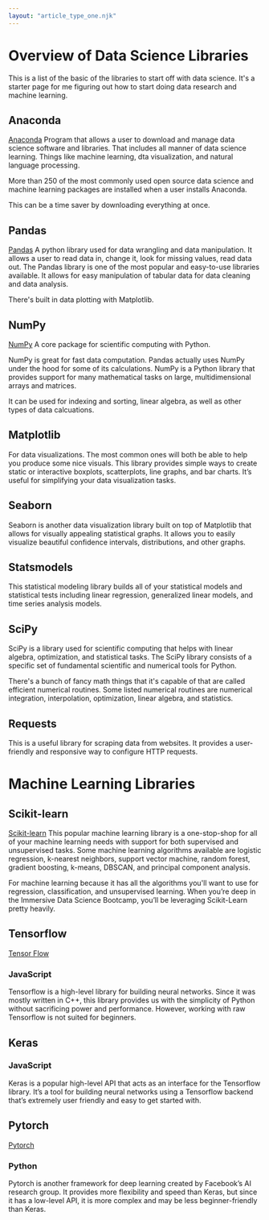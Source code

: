 ```yaml
---
layout: "article_type_one.njk"
---
```

# Overview of Data Science Libraries

This is a list of the basic of the libraries to start off with data science. It's a starter page for me figuring out how to start doing data research and machine learning.

## Anaconda
[Anaconda](https://www.anaconda.com/)
Program that allows a user to download and manage data science software and libraries. That includes all manner of data science learning. Things like machine learning, dta visualization, and natural language processing.

More than 250 of the most commonly used open source data science and machine learning packages are installed when a user installs Anaconda. 

This can be a time saver by downloading everything at once.

## Pandas
[Pandas](https://pandas.pydata.org/)
A python library used for data wrangling and data manipulation. It allows a user to read data in, change it, look for missing values, read data out. The Pandas library is one of the most popular and easy-to-use libraries available. It allows for easy manipulation of tabular data for data cleaning and data analysis.

There's built in data plotting with Matplotlib.

## NumPy
[NumPy](https://numpy.org/)
A core package for scientific computing with Python.

NumPy is great for fast data computation. Pandas actually uses NumPy under the hood for some of its calculations. NumPy is a Python library that provides support for many mathematical tasks on large, multidimensional arrays and matrices.

It can be used for indexing and sorting, linear algebra, as well as other types of data calcuations.

## Matplotlib
For data visualizations. The most common ones will both be able to help you produce some nice visuals. This library provides simple ways to create static or interactive boxplots, scatterplots, line graphs, and bar charts. It’s useful for simplifying your data visualization tasks.

## Seaborn
Seaborn is another data visualization library built on top of Matplotlib that allows for visually appealing statistical graphs. It allows you to easily visualize beautiful confidence intervals, distributions, and other graphs.

## Statsmodels
This statistical modeling library builds all of your statistical models and statistical tests including linear regression, generalized linear models, and time series analysis models.

## SciPy
SciPy is a library used for scientific computing that helps with linear algebra, optimization, and statistical tasks. The SciPy library consists of a specific set of fundamental scientific and numerical tools for Python.

There's a bunch of fancy math things that it's capable of that are called efficient numerical routines. Some listed numerical routines are numerical integration, interpolation, optimization, linear algebra, and statistics.

## Requests
This is a useful library for scraping data from websites. It provides a user-friendly and responsive way to configure HTTP requests.

# Machine Learning Libraries

## Scikit-learn
[Scikit-learn](https://scikit-learn.org/stable/)
This popular machine learning library is a one-stop-shop for all of your machine learning needs with support for both supervised and unsupervised tasks. Some machine learning algorithms available are logistic regression, k-nearest neighbors, support vector machine, random forest, gradient boosting, k-means, DBSCAN, and principal component analysis.

For machine learning because it has all the algorithms you'll want to use for regression, classification, and unsupervised learning. When you’re deep in the Immersive Data Science Bootcamp, you’ll be leveraging Scikit-Learn pretty heavily.

## Tensorflow
[Tensor Flow](https://www.tensorflow.org/)
### JavaScript
Tensorflow is a high-level library for building neural networks. Since it was mostly written in C++, this library provides us with the simplicity of Python without sacrificing power and performance. However, working with raw Tensorflow is not suited for beginners.

## Keras 
### JavaScript
Keras is a popular high-level API that acts as an interface for the Tensorflow library. It’s a tool for building neural networks using a Tensorflow backend that’s extremely user friendly and easy to get started with.

## Pytorch
[Pytorch](https://pytorch.org/)
### Python
Pytorch is another framework for deep learning created by Facebook’s AI research group. It provides more flexibility and speed than Keras, but since it has a low-level API, it is more complex and may be less beginner-friendly than Keras.
